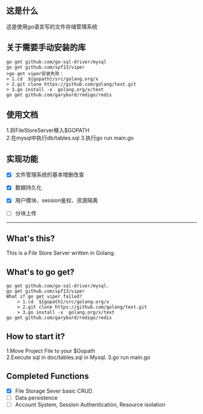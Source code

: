 ## 这是什么
这是使用go语言写的文件存储管理系统
## 关于需要手动安装的库
    go get github.com/go-sql-driver/mysql
    go get github.com/spf13/viper
    >go get viper安装失败：
    > 1.cd  ${gopath}/src/golang.org/x
    > 2.git clone https://github.com/golang/text.git
    > 3.go install -x  golang.org/x/text
    go get github.com/garyburd/redigo/redis
## 使用文档
1.将FileStoreServer移入$GOPATH<br>
2.在mysql中执行db/tables.sql
3.执行go run main.go

## 实现功能
- [x] 文件管理系统的基本增删改查
- [x] 数据持久化
- [x] 用户模块、session鉴权、资源隔离
- [ ] 分块上传


---
## What's this?
This is a File Store Server written in Golang.
## What's to go get?
    go get github.com/go-sql-driver/mysql.
    go get github.com/spf13/viper
    What if go get viper failed?
        > 1.cd  ${gopath}/src/golang.org/x
        > 2.git clone https://github.com/golang/text.git
        > 3.go install -x  golang.org/x/text
    go get github.com/garyburd/redigo/redis
## How to start it?
1.Move Project File to your $Gopath<br>
2.Execute sql in doc/tables.sql in Mysql.
3.go run main.go

## Completed Functions
- [x] File Storage Sever basic CRUD.
- [ ] Data persistence
- [ ] Account System, Session Authentication, Resource isolation
